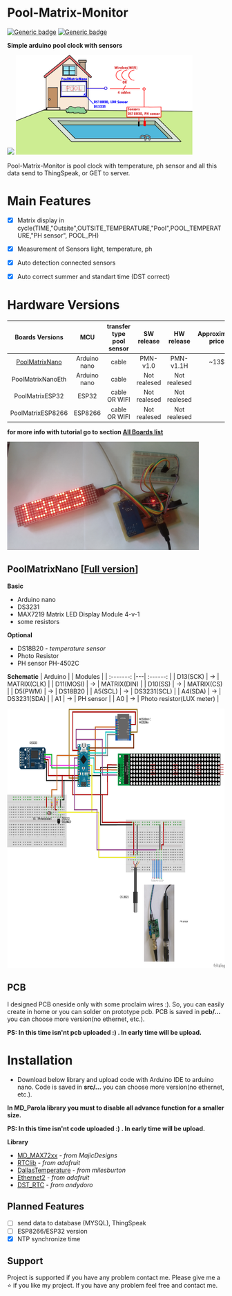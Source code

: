 # Pool-Matrix-Monitor
[![Generic badge](https://img.shields.io/github/v/release/fandau1/Pool-Matrix-Monitor)](https://github.com/fandau1/Pool-Matrix-Monitor/releases)
[![Generic badge](https://img.shields.io/badge/platform-arduino-lightgrey)](https://github.com/fandau1/Pool-Matrix-Monitor/README_CZ.md)

**Simple arduino pool clock with sensors**

<img src="image/matrix-cycle.gif" height="230" />  <img src="image/pool-block.png" height="230" />

Pool-Matrix-Monitor is pool clock with temperature, ph sensor and all this data send to ThingSpeak, or GET to server.

# Main Features
  * [x] Matrix display in cycle(TIME,"Outsite",OUTSITE_TEMPERATURE,"Pool",POOL_TEMPERATURE,"PH sensor", POOL_PH)
  * [x] Measurement of Sensors light, temperature, ph 
  * [x] Auto detection connected sensors
  * [x] Auto correct summer and standart time (DST correct)


# Hardware Versions
|  Boards Versions  | MCU | transfer type pool sensor | SW release | HW release |  Approximate price  |
| :--------: |:---:| :-----------------------: | :--------: | :--------: | :-----------------: |
| [PoolMatrixNano](#poolmatrixnano) | Arduino nano | cable | PMN-v1.0 | PMN-v1.1H | ~13$ |
| PoolMatrixNanoEth | Arduino nano | cable | Not realesed | Not realesed |  |
| PoolMatrixESP32 | ESP32 | cable OR WIFI | Not realesed | Not realesed |  |
| PoolMatrixESP8266 | ESP8266 | cable OR WIFI | Not realesed | Not realesed | |

**for more info with tutorial go to section [All Boards list](boards.md)**

<img src="image/PoolmatrixPrototype.jpg" height="250" />

## PoolMatrixNano [[Full version](boards.md#poolmatrixnano)]
**Basic**
  * Arduino nano
  * DS3231
  * MAX7219 Matrix LED Display Module 4-v-1
  * some resistors
  
**Optional**
  * DS18B20 *- temperature sensor*
  * Photo Resistor
  * PH sensor PH-4502C 
    
**Schematic**
|  Arduino  |   |  Modules  |
| :-------: |---|  :------: |
| D13(SCK) | -> |  MATRIX(CLK) |
| D11(MOSI) | -> |  MATRIX(DIN) |
| D10(SS) | -> | MATRIX(CS) |
| D5(PWM) | -> | DS18B20 |
| A5(SCL) | -> | DS3231(SCL) |
| A4(SDA) | -> | DS3231(SDA) |
| A1 | -> | PH sensor |
| A0 | -> | Photo resistor(LUX meter) |

<img src="image/pool-scheme.png" height="600" />

## PCB
  I designed PCB oneside only with some proclaim wires :). So, you can easily create in home or you can solder on prototype pcb. PCB is saved in **pcb/...** you can choose more version(no ethernet, etc.).
 
  **PS: In this time isn'nt pcb uploaded :) . In early time will be upload.**

# Installation
 * Download below library and upload code with Arduino IDE to arduino nano. Code is saved in **src/...** you can choose more version(no ethernet, etc.).
 
 **In MD_Parola library you must to disable all advance function for a smaller size.**
 
 **PS: In this time isn'nt code uploaded :) . In early time will be upload.**
 
**Library**
  * [MD_MAX72xx](https://github.com/MajicDesigns/MD_MAX72XX) - *from MajicDesigns*
  * [RTClib](https://github.com/adafruit/RTClib) - *from adafruit*
  * [DallasTemperature](https://github.com/milesburton/Arduino-Temperature-Control-Library) - *from milesburton*
  * [Ethernet2](https://github.com/adafruit/Ethernet2) - *from adafruit*
  * [DST_RTC](https://github.com/andydoro/DST_RTC) - *from andydoro*  

## Planned Features
  * [ ] send data to database (MYSQL), ThingSpeak
  * [ ] ESP8266/ESP32 version
  * [x] NTP synchronize time
  
## Support
Project is supported if you have any problem contact me. Please give me a :star: if you like my project. If you have any problem feel free and contact me.
